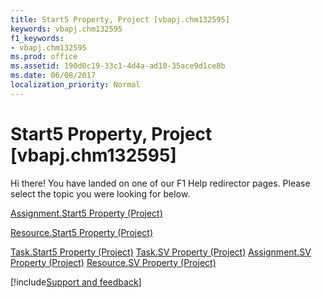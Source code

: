```yaml
---
title: Start5 Property, Project [vbapj.chm132595]
keywords: vbapj.chm132595
f1_keywords:
- vbapj.chm132595
ms.prod: office
ms.assetid: 190d0c19-33c1-4d4a-ad10-35ace9d1ce8b
ms.date: 06/08/2017
localization_priority: Normal
---
```



# Start5 Property, Project [vbapj.chm132595]

Hi there! You have landed on one of our F1 Help redirector pages. Please select the topic you were looking for below.

[Assignment.Start5 Property (Project)](http://msdn.microsoft.com/library/6eda3fa3-873c-6920-5cf0-dd15e16c0cb9%28Office.15%29.aspx)

[Resource.Start5 Property (Project)](http://msdn.microsoft.com/library/7bc9af08-c157-883e-5ee3-9afbca87ac36%28Office.15%29.aspx)

[Task.Start5 Property (Project)](http://msdn.microsoft.com/library/8f6f4145-663d-3530-ad50-bee6a5e840df%28Office.15%29.aspx)
[Task.SV Property (Project)](http://msdn.microsoft.com/library/306b7f8e-2da6-a898-c3e9-904c843b7046%28Office.15%29.aspx)
[Assignment.SV Property (Project)](http://msdn.microsoft.com/library/c63cd139-5a5e-2111-ed52-f239d401f227%28Office.15%29.aspx)
[Resource.SV Property (Project)](http://msdn.microsoft.com/library/176f083f-677a-fc38-b7e5-f51868fb5a27%28Office.15%29.aspx)

[!include[Support and feedback](~/includes/feedback-boilerplate.md)]